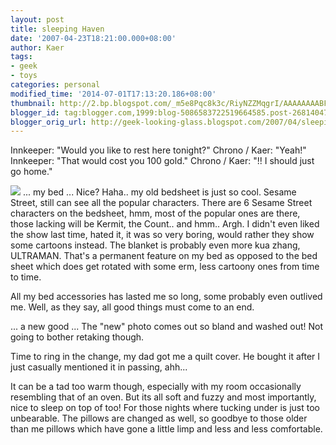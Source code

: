 ```yaml
---
layout: post
title: sleeping Haven
date: '2007-04-23T18:21:00.000+08:00'
author: Kaer
tags:
- geek
- toys
categories: personal
modified_time: '2014-07-01T17:13:20.186+08:00'
thumbnail: http://2.bp.blogspot.com/_m5e8Pqc8k3c/RiyNZZMqgrI/AAAAAAAABFE/oaBf_x35q4g/s72-c/PORRE.jpg
blogger_id: tag:blogger.com,1999:blog-5086583722519664585.post-2681404752011938291
blogger_orig_url: http://geek-looking-glass.blogspot.com/2007/04/sleeping-haven.html
---
```


 
Innkeeper: "Would you like to rest here tonight?" 
Chrono / Kaer: "Yeah!" 
Innkeeper: "That would cost you 100 gold." 
Chrono / Kaer: "!! I should just go 
home." 

![](http://picasaweb.google.com/kaer84/AGeekSPerspective/photo?authkey=xTca6Yo88sE#5056557651084346002) 
... my bed ... 
Nice? Haha.. my old bedsheet is just so 
cool. Sesame Street, still can see all the popular characters. There are 6 
Sesame Street characters on the bedsheet, hmm, most of the popular ones are 
there, those lacking will be Kermit, the Count.. and hmm.. Argh. I didn't even 
liked the show last time, hated it, it was so very boring, would rather they 
show some cartoons instead. The blanket is probably even more kua zhang, 
ULTRAMAN. That's a permanent feature on my bed as opposed to the bed sheet 
which does get rotated with some erm, less cartoony ones from time to time. 

All my bed accessories has lasted me so 
long, some probably even outlived me. Well, as they say, all good things must 
come to an end. 

 
... a new good ... 
The "new" photo comes out so bland and 
washed out! Not going to bother retaking though. 

Time to ring in the change, my dad got me 
a quilt cover. He bought it after I just casually mentioned it in passing, 
ahh... 
 
It can be a tad too warm though, 
especially with my room occasionally resembling that of an oven. But its all 
soft and fuzzy and most importantly, nice to sleep on top of too! For those 
nights where tucking under is just too unbearable. The pillows are changed as 
well, so goodbye to those older than me pillows which have gone a little limp 
and less and less comfortable. 